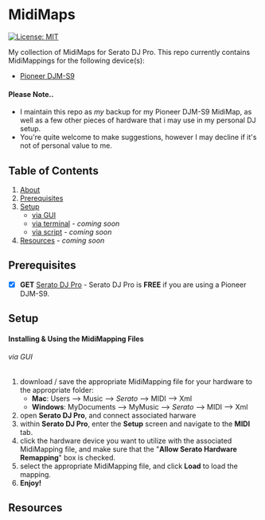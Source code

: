 # MidiMaps<a name="About"></a>
[![License: MIT](https://img.shields.io/badge/License-MIT-yellow.svg)](https://opensource.org/licenses/MIT)

My collection of MidiMaps for Serato DJ Pro.  This repo currently contains MidiMappings for the following device(s):
* [Pioneer DJM-S9](PioneerDJM-S9.md)

#### Please Note..

* I maintain this repo as *my* backup for my Pioneer DJM-S9 MidiMap, as well as a few other pieces of hardware that i may use in my personal DJ setup.
* You're quite welcome to make suggestions, however I may decline if it's not of personal value to me.

## Table of Contents

  1. [About](#About)
  2. [Prerequisites](#Prerequisites)
  3. [Setup](#Setup)
      * [via GUI](#viaGUI)
      * [via terminal](#viaterminal) - *coming soon*
      * [via script](#viascript) - *coming soon*
  4. [Resources](#Resources) - *coming soon*

## Prerequisites<a name="Prerequisites"></a>

- [x] **GET** [Serato DJ Pro](https://serato.com/dj/pro) - Serato DJ Pro is **FREE** if you are using a Pioneer DJM-S9.

## Setup<a name="Setup"></a>
#### Installing & Using the MidiMapping Files

###### via GUI<a name="viaGUI">
  1. download / save the appropriate MidiMapping file for your hardware to the appropriate folder:
      - **Mac**: Users --> Music --> _Serato_ --> MIDI --> Xml
      - **Windows**: MyDocuments --> MyMusic --> _Serato_ --> MIDI --> Xml
  2. open **Serato DJ Pro**, and connect associated harware
  3. within **Serato DJ Pro**, enter the **Setup** screen and navigate to the **MIDI** tab.
  4. click the hardware device you want to utilize with the associated MidiMapping file, and make sure that the "**Allow Serato Hardware Remapping**" box is checked.
  5. select the appropriate MidiMapping file, and click **Load** to load the mapping.
  6. **Enjoy!**

  ## Resources<a name="Resources"></a>
